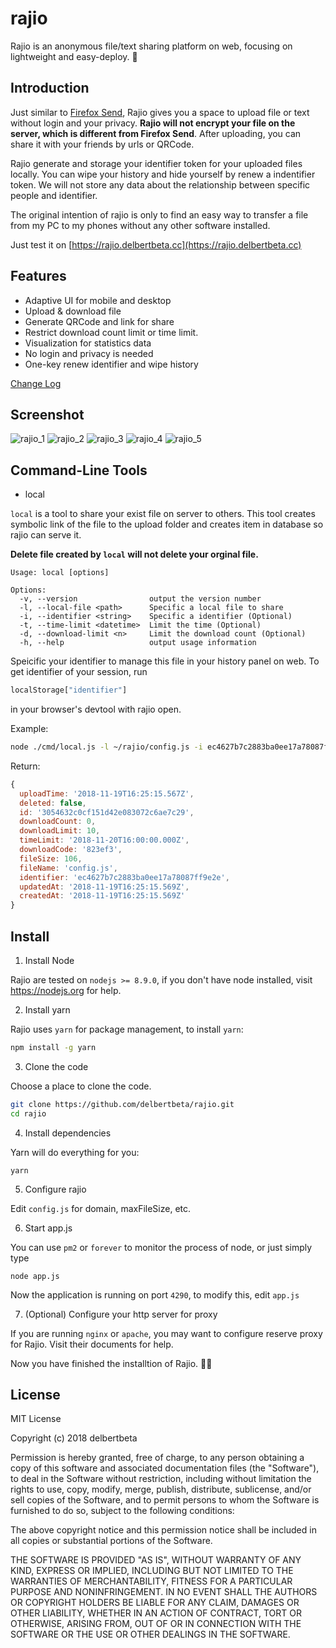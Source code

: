 # rajio

Rajio is an anonymous file/text sharing platform on web, focusing on lightweight and easy-deploy. :ghost:

## Introduction

Just similar to [Firefox Send](https://send.firefox.com/), Rajio gives you a space to upload file or text without login and your privacy. **Rajio will not encrypt your file on the server, which is different from Firefox Send**. After uploading, you can share it with your friends by urls or QRCode.

Rajio generate and storage your identifier token for your uploaded files locally. You can wipe your history and hide yourself by renew a indentifier token. We will not store any data about the relationship between specific people and identifier.

The original intention of rajio is only to find an easy way to transfer a file from my PC to my phones without any other software installed.
 
Just test it on [https://rajio.delbertbeta.cc](https://rajio.delbertbeta.cc)

## Features

* Adaptive UI for mobile and desktop
* Upload & download file
* Generate QRCode and link for share
* Restrict download count limit or time limit.
* Visualization for statistics data
* No login and privacy is needed
* One-key renew identifier and wipe history

[Change Log](https://github.com/delbertbeta/rajio/blob/master/ChangeLog.md)

## Screenshot

![rajio_1](https://rajio.delbertbeta.cc/d/bf031250b96360e9c213561066c3bd05/rajio_1.png)
![rajio_2](https://rajio.delbertbeta.cc/d/002fb90cff8132212dc221d9875cbfd6/rajio_2.png)
![rajio_3](https://rajio.delbertbeta.cc/d/b636346b8cb322832611795a3632fc0f/rajio_3.png)
![rajio_4](https://rajio.delbertbeta.cc/d/3ced93e38c696ee6efbf343a41b455d4/rajio_4.png)
![rajio_5](https://rajio.delbertbeta.cc/d/296db6ec148bbc50b532e8567ef2610b/rajio_5.png)

## Command-Line Tools

* local

`local` is a tool to share your exist file on server to others. This tool creates symbolic link of the file to the upload folder and creates item in database so rajio can serve it. 

**Delete file created by `local` will not delete your orginal file.** 

```
Usage: local [options]

Options:
  -v, --version                output the version number
  -l, --local-file <path>      Specific a local file to share
  -i, --identifier <string>    Specific a identifier (Optional)
  -t, --time-limit <datetime>  Limit the time (Optional)
  -d, --download-limit <n>     Limit the download count (Optional)
  -h, --help                   output usage information
```

Speicific your identifier to manage this file in your history panel on web. To get identifier of your session, run

```javascript
localStorage["identifier"]
``` 

in your browser's devtool with rajio open.

Example:

```bash
node ./cmd/local.js -l ~/rajio/config.js -i ec4627b7c2883ba0ee17a78087ff9e2e -d 10 -t "2018-11-21 00:00"
```

Return:

```javascript
{
  uploadTime: '2018-11-19T16:25:15.567Z',
  deleted: false,
  id: '3054632c0cf151d42e083072c6ae7c29',
  downloadCount: 0,
  downloadLimit: 10,
  timeLimit: '2018-11-20T16:00:00.000Z',
  downloadCode: '823ef3',
  fileSize: 106,
  fileName: 'config.js',
  identifier: 'ec4627b7c2883ba0ee17a78087ff9e2e',
  updatedAt: '2018-11-19T16:25:15.569Z',
  createdAt: '2018-11-19T16:25:15.569Z'
}
```

## Install

1. Install Node

Rajio are tested on `nodejs >= 8.9.0`, if you don't have node installed, visit https://nodejs.org for help.

2. Install yarn

Rajio uses `yarn` for package management, to install `yarn`:

```bash
npm install -g yarn
```

3. Clone the code

Choose a place to clone the code.

```bash
git clone https://github.com/delbertbeta/rajio.git
cd rajio
```

4. Install dependencies

Yarn will do everything for you:

```
yarn
```

5. Configure rajio

Edit `config.js` for domain, maxFileSize, etc.

6. Start app.js

You can use `pm2` or `forever` to monitor the process of node, or just simply type

```
node app.js
```

Now the application is running on port `4290`, to modify this, edit `app.js`

7. (Optional) Configure your http server for proxy

If you are running `nginx` or `apache`, you may want to configure reserve proxy for Rajio. Visit their documents for help.

Now you have finished the installtion of Rajio. :tada::tada:

## License

MIT License

Copyright (c) 2018 delbertbeta

Permission is hereby granted, free of charge, to any person obtaining a copy
of this software and associated documentation files (the "Software"), to deal
in the Software without restriction, including without limitation the rights
to use, copy, modify, merge, publish, distribute, sublicense, and/or sell
copies of the Software, and to permit persons to whom the Software is
furnished to do so, subject to the following conditions:

The above copyright notice and this permission notice shall be included in all
copies or substantial portions of the Software.

THE SOFTWARE IS PROVIDED "AS IS", WITHOUT WARRANTY OF ANY KIND, EXPRESS OR
IMPLIED, INCLUDING BUT NOT LIMITED TO THE WARRANTIES OF MERCHANTABILITY,
FITNESS FOR A PARTICULAR PURPOSE AND NONINFRINGEMENT. IN NO EVENT SHALL THE
AUTHORS OR COPYRIGHT HOLDERS BE LIABLE FOR ANY CLAIM, DAMAGES OR OTHER
LIABILITY, WHETHER IN AN ACTION OF CONTRACT, TORT OR OTHERWISE, ARISING FROM,
OUT OF OR IN CONNECTION WITH THE SOFTWARE OR THE USE OR OTHER DEALINGS IN THE
SOFTWARE.